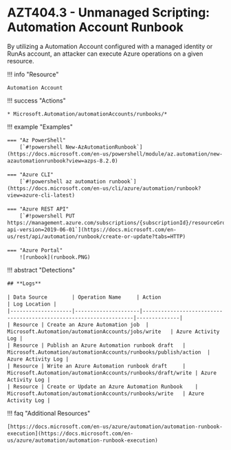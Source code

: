 # AZT404.3 - Unmanaged Scripting: Automation Account Runbook

By utilizing a Automation Account configured with a managed identity or RunAs account, an attacker can execute Azure operations on a given resource.

!!! info "Resource"

	Automation Account

!!! success "Actions" 

	* Microsoft.Automation/automationAccounts/runbooks/*	

!!! example "Examples"

    === "Az PowerShell"
		[`#!powershell New-AzAutomationRunbook`](https://docs.microsoft.com/en-us/powershell/module/az.automation/new-azautomationrunbook?view=azps-8.2.0)
		
    === "Azure CLI"
        [`#!powershell az automation runbook`](https://docs.microsoft.com/en-us/cli/azure/automation/runbook?view=azure-cli-latest)
		
    === "Azure REST API"	
		[`#!powershell PUT https://management.azure.com/subscriptions/{subscriptionId}/resourceGroups/{resourceGroupName}/providers/Microsoft.Automation/automationAccounts/{automationAccountName}/runbooks/{runbookName}?api-version=2019-06-01`](https://docs.microsoft.com/en-us/rest/api/automation/runbook/create-or-update?tabs=HTTP)

    === "Azure Portal"
    	![runbook](runbook.PNG)

!!! abstract "Detections"

	## **Logs** 

	| Data Source        | Operation Name     | Action                                                            | Log Location |
	|--------------------|---------------------|-------------------------------------------------------------------|--------------|
	| Resource | Create an Azure Automation job	 | Microsoft.Automation/automationAccounts/jobs/write	| Azure Activity Log |
	| Resource | Publish an Azure Automation runbook draft	 | Microsoft.Automation/automationAccounts/runbooks/publish/action	| Azure Activity Log |
	| Resource | Write an Azure Automation runbook draft	 | Microsoft.Automation/automationAccounts/runbooks/draft/write	| Azure Activity Log |
	| Resource | Create or Update an Azure Automation Runbook	 | Microsoft.Automation/automationAccounts/runbooks/write	| Azure Activity Log |

!!! faq "Additional Resources"

	[https://docs.microsoft.com/en-us/azure/automation/automation-runbook-execution](https://docs.microsoft.com/en-us/azure/automation/automation-runbook-execution)